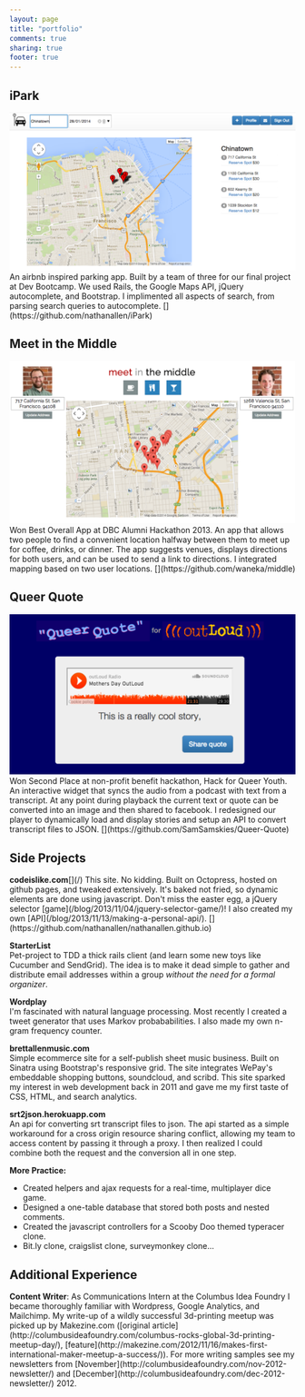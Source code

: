```yaml
---
layout: page
title: "portfolio"
comments: true
sharing: true
footer: true
---
```


<h2>iPark</h2>
<a href="http://eyepark.herokuapp.com"><img src="/images/portfolio/eyepark.png"></a>
An airbnb inspired parking app. Built by a team of three for our final project at Dev Bootcamp. We used Rails, the Google Maps API, jQuery autocomplete, and Bootstrap. I implimented all aspects of search, from parsing search queries to autocomplete. [<i class='fa fa-code'></i>](https://github.com/nathanallen/iPark)

<h2>Meet in the Middle</h2> 
<a href="http://waneka.github.io/middle"><img src="/images/portfolio/middle.png"></a>
Won Best Overall App at DBC Alumni Hackathon 2013. An app that allows two people to find a convenient location halfway between them to meet up for coffee, drinks, or dinner. The app suggests venues, displays directions for both users, and can be used to send a link to directions. I integrated mapping based on two user locations. [<i class='fa fa-code'></i>](https://github.com/waneka/middle)

<h2>Queer Quote</h2> 
<a href="http://queerquote.com/"><img src="/images/portfolio/queerquote.png"></a>
Won Second Place at non-profit benefit hackathon, Hack for Queer Youth. An interactive widget that syncs the audio from a podcast with text from a transcript. At any point during playback the current text or quote can be converted into an image and then shared to facebook. I redesigned our player to dynamically load and display stories and setup an API to convert transcript files to JSON. [<i class='fa fa-code'></i>](https://github.com/SamSamskies/Queer-Quote)

<h2>Side Projects</h2>
<strong>codeislike.com</strong><span id="portfolio-links">[<i class='fa fa-external-link'></i>](/)</span>  
This site. No kidding. Built on Octopress, hosted on github pages, and tweaked extensively. It's baked not fried, so dynamic elements are done using javascript. Don't miss the easter egg, a jQuery selector [game](/blog/2013/11/04/jquery-selector-game/)! I also created my own [API](/blog/2013/11/13/making-a-personal-api/). [<i class='fa fa-code'></i>](https://github.com/nathanallen/nathanallen.github.io)

<strong>StarterList</strong><span id="portfolio-links">[<i class='fa fa-external-link'></i>](https://github.com/nathanallen/starterlist)</span>  
Pet-project to TDD a thick rails client (and learn some new toys like Cucumber and SendGrid). The idea is to make it dead simple to gather and distribute email addresses within a group *without the need for a formal organizer*.

<strong>Wordplay</strong><span id="portfolio-links"> [<i class='fa fa-external-link'></i>](https://github.com/nathanallen/wordplay)</span>  
I'm fascinated with natural language processing. Most recently I created a tweet generator that uses Markov probababilities. I also made my own n-gram frequency counter.

<strong>brettallenmusic.com</strong><span id="portfolio-links">[<i class='fa fa-external-link'></i>](http://app.brettallenmusic.com)</span>  
Simple ecommerce site for a self-publish sheet music business. Built on Sinatra using Bootstrap's responsive grid. The site integrates WePay's embeddable shopping buttons, soundcloud, and scribd. This site sparked my interest in web development back in 2011 and gave me my first taste of CSS, HTML, and search analytics.

<strong>srt2json.herokuapp.com</strong><span id="portfolio-links">[<i class='fa fa-external-link'></i>](http://srt2json.herokuapp.com/)</span>  
An api for converting srt transcript files to json. The api started as a simple workaround for a cross origin resource sharing conflict, allowing my team to access content by passing it through a proxy. I then realized I could combine both the request and the conversion all in one step. [<i class='fa fa-code'></i>](https://github.com/nathanallen/srt-to-json-api/)

<strong>More Practice:</strong>  
* Created helpers and ajax requests for a real-time, multiplayer dice game.<span id="portfolio-links"> [<i class='fa fa-code'></i>](https://github.com/tiger-swallowtails-2013/liars-dice)</span>  
* Designed a one-table database that stored both posts and nested comments.<span id="portfolio-links"> [<i class='fa fa-code'></i>](https://github.com/tiger-swallowtails-2013/gutoverflow)</span>   
* Created the javascript controllers for a Scooby Doo themed typeracer clone.<span id="portfolio-links"> [<i class='fa fa-code'></i>](https://github.com/tiger-swallowtails-2013/speedracer/)</span>  
* Bit.ly clone, craigslist clone, surveymonkey clone...<span id="portfolio-links"> [<i class='fa fa-code'></i>](https://github.com/nathanallen?tab=repositories)</span>  

<h2>Additional Experience</h2>
<strong>Content Writer</strong>: As Communications Intern at the Columbus Idea Foundry I became thoroughly familiar with Wordpress, Google Analytics, and Mailchimp. My write-up of a wildly successful 3d-printing meetup was picked up by Makezine.com ([original article](http://columbusideafoundry.com/columbus-rocks-global-3d-printing-meetup-day/), [feature](http://makezine.com/2012/11/16/makes-first-international-maker-meetup-a-success/)). For more writing samples see my newsletters from [November](http://columbusideafoundry.com/nov-2012-newsletter/) and [December](http://columbusideafoundry.com/dec-2012-newsletter/) 2012.
